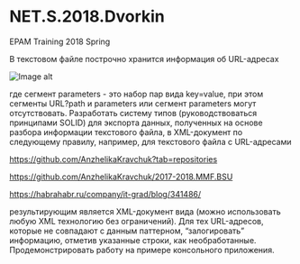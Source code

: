 # NET.S.2018.Dvorkin
EPAM Training 2018 Spring

В текстовом файле построчно хранится информация об URL-адресах

![Image alt](https://github.com/AnzhelikaKravchuk/Training.-Spring-2018/blob/master/Pictures/Scheme.png)

где сегмент parameters - это набор пар вида key=value, при этом сегменты URL?path и parameters или сегмент parameters могут отсутствовать. Разработать систему типов (руководствоваться принципами SOLID) для экспорта данных, полученных на основе разбора информации текстового файла, в XML-документ по следующему правилу, например, для текстового файла с URL-адресами

https://github.com/AnzhelikaKravchuk?tab=repositories

https://github.com/AnzhelikaKravchuk/2017-2018.MMF.BSU

https://habrahabr.ru/company/it-grad/blog/341486/

результирующим является XML-документ вида (можно использовать любую XML технологию без ограничений). 
Для тех URL-адресов, которые не совпадают с данным паттерном, “залогировать” информацию, отметив указанные строки, как необработанные. Продемонстрировать работу на примере консольного приложения.
